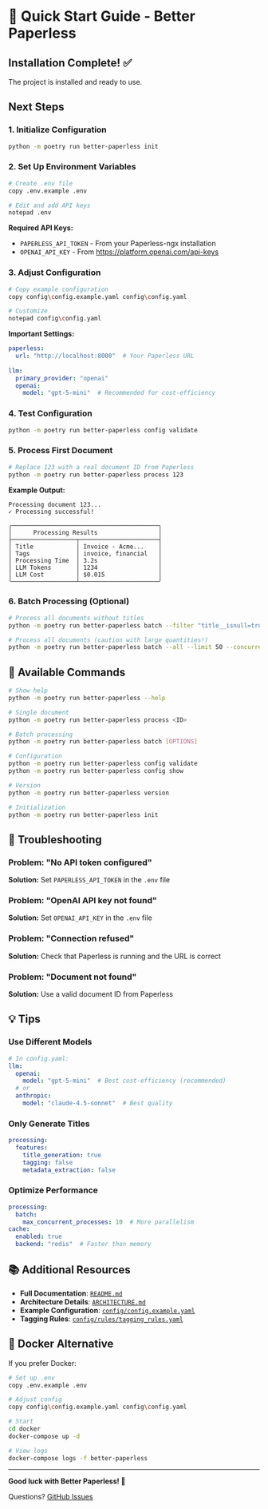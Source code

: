 # 🚀 Quick Start Guide - Better Paperless

## Installation Complete! ✅

The project is installed and ready to use.

## Next Steps

### 1. Initialize Configuration

```bash
python -m poetry run better-paperless init
```

### 2. Set Up Environment Variables

```bash
# Create .env file
copy .env.example .env

# Edit and add API keys
notepad .env
```

**Required API Keys:**
- `PAPERLESS_API_TOKEN` - From your Paperless-ngx installation
- `OPENAI_API_KEY` - From https://platform.openai.com/api-keys

### 3. Adjust Configuration

```bash
# Copy example configuration
copy config\config.example.yaml config\config.yaml

# Customize
notepad config\config.yaml
```

**Important Settings:**
```yaml
paperless:
  url: "http://localhost:8000"  # Your Paperless URL
  
llm:
  primary_provider: "openai"
  openai:
    model: "gpt-5-mini"  # Recommended for cost-efficiency
```

### 4. Test Configuration

```bash
python -m poetry run better-paperless config validate
```

### 5. Process First Document

```bash
# Replace 123 with a real document ID from Paperless
python -m poetry run better-paperless process 123
```

**Example Output:**
```
Processing document 123...
✓ Processing successful!

╭─────────────────────────────────────────╮
│      Processing Results                 │
├──────────────────┬──────────────────────┤
│ Title            │ Invoice - Acme...    │
│ Tags             │ invoice, financial   │
│ Processing Time  │ 3.2s                 │
│ LLM Tokens       │ 1234                 │
│ LLM Cost         │ $0.015               │
╰──────────────────┴──────────────────────╯
```

### 6. Batch Processing (Optional)

```bash
# Process all documents without titles
python -m poetry run better-paperless batch --filter "title__isnull=true" --limit 10

# Process all documents (caution with large quantities!)
python -m poetry run better-paperless batch --all --limit 50 --concurrency 3
```

## 🎨 Available Commands

```bash
# Show help
python -m poetry run better-paperless --help

# Single document
python -m poetry run better-paperless process <ID>

# Batch processing
python -m poetry run better-paperless batch [OPTIONS]

# Configuration
python -m poetry run better-paperless config validate
python -m poetry run better-paperless config show

# Version
python -m poetry run better-paperless version

# Initialization
python -m poetry run better-paperless init
```

## 🔧 Troubleshooting

### Problem: "No API token configured"
**Solution:** Set `PAPERLESS_API_TOKEN` in the `.env` file

### Problem: "OpenAI API key not found"
**Solution:** Set `OPENAI_API_KEY` in the `.env` file

### Problem: "Connection refused"
**Solution:** Check that Paperless is running and the URL is correct

### Problem: "Document not found"
**Solution:** Use a valid document ID from Paperless

## 💡 Tips

### Use Different Models
```yaml
# In config.yaml:
llm:
  openai:
    model: "gpt-5-mini"  # Best cost-efficiency (recommended)
  # or
  anthropic:
    model: "claude-4.5-sonnet"  # Best quality
```

### Only Generate Titles
```yaml
processing:
  features:
    title_generation: true
    tagging: false
    metadata_extraction: false
```

### Optimize Performance
```yaml
processing:
  batch:
    max_concurrent_processes: 10  # More parallelism
cache:
  enabled: true
  backend: "redis"  # Faster than memory
```

## 📚 Additional Resources

- **Full Documentation**: [`README.md`](README.md:1)
- **Architecture Details**: [`ARCHITECTURE.md`](ARCHITECTURE.md:1)
- **Example Configuration**: [`config/config.example.yaml`](config/config.example.yaml:1)
- **Tagging Rules**: [`config/rules/tagging_rules.yaml`](config/rules/tagging_rules.yaml:1)

## 🐳 Docker Alternative

If you prefer Docker:

```bash
# Set up .env
copy .env.example .env

# Adjust config
copy config\config.example.yaml config\config.yaml

# Start
cd docker
docker-compose up -d

# View logs
docker-compose logs -f better-paperless
```

---

**Good luck with Better Paperless! 🎉**

Questions? [GitHub Issues](https://github.com/Kenny1338/better-paperless-ngx/issues)